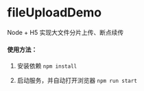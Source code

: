 # fileUploadDemo
Node + H5 实现大文件分片上传、断点续传

#### 使用方法：
1. 安装依赖
`npm install`

2. 启动服务，并自动打开浏览器
`npm run start`

